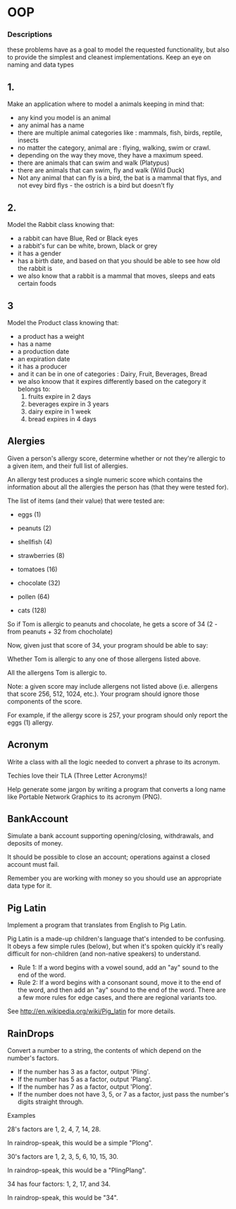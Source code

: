 # OOP
### Descriptions
these problems have as a goal to model the requested functionality, but also to provide the simplest and cleanest implementations.
Keep an eye on naming and data types

## 1. 
Make an application where to model a animals keeping in mind that:
- any kind you model is an animal
- any animal has a name
- there are multiple animal categories like : mammals, fish, birds, reptile, insects
- no matter the category, animal are : flying, walking, swim or crawl.
- depending on the way they move, they have a maximum speed.
- there are animals that can swim and walk (Platypus)
- there are animals that can swim, fly and walk (Wild Duck)
- Not any animal that can fly is a bird, the bat is a mammal that flys, and not evey bird flys - the ostrich is a bird but doesn't fly 

## 2.
Model the Rabbit class knowing that:
- a rabbit can have Blue, Red or Black eyes
- a rabbit's fur can be white, brown, black or grey
- it has a gender
- has a birth date, and based on that you should be able to see how old the rabbit is
- we also know that a rabbit is a mammal that moves, sleeps and eats certain foods

## 3 
Model the Product class knowing that:
- a product has a weight
- has a name
- a production date
- an expiration date
- it has a producer
- and it can be in one of categories : Dairy, Fruit, Beverages, Bread
- we also knoow that it expires differently based on the category it belongs to:
   1. fruits expire in 2 days
   2. beverages expire in 3 years
   3. dairy expire in 1 week
   4. bread expires in 4 days
   
   
## Alergies
   
Given a person's allergy score, determine whether or not they're allergic to a given item, and their full list of allergies.

An allergy test produces a single numeric score which contains the information about all the allergies the person has (that they were tested for).

The list of items (and their value) that were tested are:

- eggs (1)

- peanuts (2)

- shellfish (4)

- strawberries (8)

- tomatoes (16)

- chocolate (32)

- pollen (64)

- cats (128)

So if Tom is allergic to peanuts and chocolate, he gets a score of 34 (2 - from peanuts + 32 from chocholate)

Now, given just that score of 34, your program should be able to say:

Whether Tom is allergic to any one of those allergens listed above.

All the allergens Tom is allergic to.

Note: a given score may include allergens not listed above (i.e. allergens that score 256, 512, 1024, etc.). 
Your program should ignore those components of the score. 

For example, if the allergy score is 257, your program should only report the eggs (1) allergy.

 ## Acronym
Write a class with all the logic needed to convert a phrase to its acronym.

Techies love their TLA (Three Letter Acronyms)!

Help generate some jargon by writing a program that converts a long name like Portable Network Graphics to its acronym (PNG).

## BankAccount
Simulate a bank account supporting opening/closing, withdrawals, and deposits of money.

It should be possible to close an account; operations against a closed account must fail.

Remember you are working with money so you should use an appropriate data type for it.

## Pig Latin
Implement a program that translates from English to Pig Latin.

Pig Latin is a made-up children's language that's intended to be confusing. It obeys a few simple rules (below), but when it's spoken quickly it's really difficult for non-children (and non-native speakers) to understand.

   - Rule 1: If a word begins with a vowel sound, add an "ay" sound to the end of the word.
   - Rule 2: If a word begins with a consonant sound, move it to the end of the word, and then add an "ay" sound to the end of the word.
There are a few more rules for edge cases, and there are regional variants too.

See http://en.wikipedia.org/wiki/Pig_latin for more details.

## RainDrops

Convert a number to a string, the contents of which depend on the number's factors.

- If the number has 3 as a factor, output 'Pling'.
- If the number has 5 as a factor, output 'Plang'.
- If the number has 7 as a factor, output 'Plong'.
- If the number does not have 3, 5, or 7 as a factor, just pass the number's digits straight through.

Examples

28's factors are 1, 2, 4, 7, 14, 28.

In raindrop-speak, this would be a simple "Plong".

30's factors are 1, 2, 3, 5, 6, 10, 15, 30.

In raindrop-speak, this would be a "PlingPlang".

34 has four factors: 1, 2, 17, and 34.

In raindrop-speak, this would be "34".
